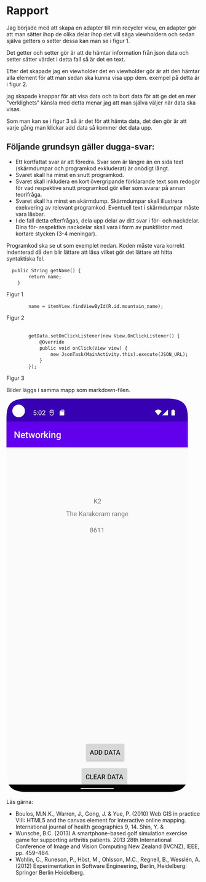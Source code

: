
# Rapport


Jag började med att skapa en adapter till min recycler view, en adapter gör att man sätter ihop de olika
delar ihop det vill säga viewholdern och sedan själva getters o setter dessa kan man se i figur 1.

Det getter och setter gör är att de hämtar information från json data och setter sätter värdet i detta fall så 
är det en text. 

Efter det skapade jag en viewholder det en viewholder gör är att den hämtar alla element 
för att man sedan ska kunna visa upp dem. exempel på detta är i figur 2.

jag skapade knappar för att visa data och ta bort data för att ge det en mer "verklighets"
känsla med detta menar jag att man själva väljer när data ska visas.

Som man kan se i figur 3 så är det för att hämta data, det den gör är att varje gång
man klickar add data så kommer det data upp. 

## Följande grundsyn gäller dugga-svar:

- Ett kortfattat svar är att föredra. Svar som är längre än en sida text (skärmdumpar och programkod exkluderat) är onödigt långt.
- Svaret skall ha minst en snutt programkod.
- Svaret skall inkludera en kort övergripande förklarande text som redogör för vad respektive snutt programkod gör eller som svarar på annan teorifråga.
- Svaret skall ha minst en skärmdump. Skärmdumpar skall illustrera exekvering av relevant programkod. Eventuell text i skärmdumpar måste vara läsbar.
- I de fall detta efterfrågas, dela upp delar av ditt svar i för- och nackdelar. Dina för- respektive nackdelar skall vara i form av punktlistor med kortare stycken (3-4 meningar).

Programkod ska se ut som exemplet nedan. Koden måste vara korrekt indenterad då den blir lättare att läsa vilket gör det lättare att hitta syntaktiska fel.

```
  public String getName() {
        return name;
    }
```
Figur 1
```
        name = itemView.findViewById(R.id.mountain_name);
```
Figur 2
```

        getData.setOnClickListener(new View.OnClickListener() {
            @Override
            public void onClick(View view) {
                new JsonTask(MainActivity.this).execute(JSON_URL);
            }
        });
```
Figur 3

Bilder läggs i samma mapp som markdown-filen.

![](mountain.png)

Läs gärna:

- Boulos, M.N.K., Warren, J., Gong, J. & Yue, P. (2010) Web GIS in practice VIII: HTML5 and the canvas element for interactive online mapping. International journal of health geographics 9, 14. Shin, Y. &
- Wunsche, B.C. (2013) A smartphone-based golf simulation exercise game for supporting arthritis patients. 2013 28th International Conference of Image and Vision Computing New Zealand (IVCNZ), IEEE, pp. 459–464.
- Wohlin, C., Runeson, P., Höst, M., Ohlsson, M.C., Regnell, B., Wesslén, A. (2012) Experimentation in Software Engineering, Berlin, Heidelberg: Springer Berlin Heidelberg.
